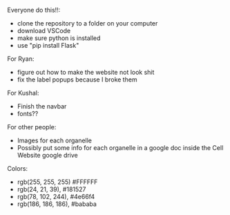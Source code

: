 Everyone do this!!:
- clone the repository to a folder on your computer
- download VSCode
- make sure python is installed
- use "pip install Flask"

For Ryan:
- figure out how to make the website not look shit
- fix the label popups because I broke them

For Kushal:
- Finish the navbar
- fonts??

For other people:
- Images for each organelle
- Possibly put some info for each organelle in a google doc inside the Cell Website google drive

Colors:
- rgb(255, 255, 255) #FFFFFF
- rgb(24, 21, 39), #181527
- rgb(78, 102, 244), #4e66f4
- rgb(186, 186, 186), #bababa

